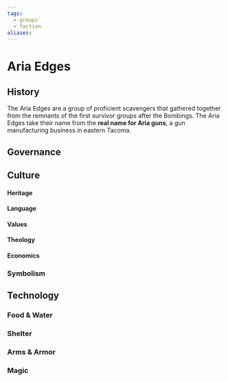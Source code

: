 ```yaml
---
tags:
  - groups
  - faction
aliases:
---
```


# Aria Edges
## History
The Aria Edges are a group of proficient scavengers that gathered together from the remnants of the first survivor groups after the Bombings. The Aria Edges take their name from the **real name for Aria guns**, a gun manufacturing business in eastern Tacoma.
## Governance
## Culture
#### Heritage
#### Language
#### Values
#### Theology
#### Economics
### Symbolism
## Technology
### Food & Water
### Shelter
### Arms & Armor
### Magic